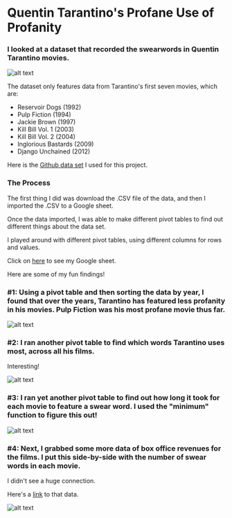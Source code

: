 # Quentin Tarantino's Profane Use of Profanity 

### I looked at a dataset that recorded the swearwords in Quentin Tarantino movies. 

![alt text](https://media.journalism.berkeley.edu/upload/2020/08/1597092627100e2cd.jpg "meme")

The dataset only features data from Tarantino's first seven movies, which are:
* Reservoir Dogs (1992)
* Pulp Fiction (1994)
* Jackie Brown (1997)
* Kill Bill Vol. 1 (2003)
* Kill Bill Vol. 2 (2004)
* Inglorious Bastards (2009)
* Django Unchained (2012)

Here is the [Github data set](https://github.com/fivethirtyeight/data/tree/master/tarantino) I used for this project.

### The Process

The first thing I did was download the .CSV file of the data, and then I imported the .CSV to a Google sheet. 

Once the data imported, I was able to make different pivot tables to find out different things about the data set. 

I played around with different pivot tables, using different columns for rows and values. 

Click on [here](https://docs.google.com/spreadsheets/d/1biHiaZM7RxnbwFX2ONaoTYmukXhc565rKTeeGpsujyQ/edit?usp=sharing) to see my Google sheet. 

Here are some of my fun findings!

### #1: Using a pivot table and then sorting the data by year, I found that over the years, Tarantino has featured less profanity in his movies. Pulp Fiction was his most profane movie thus far. 

![alt text](https://media.journalism.berkeley.edu/upload/2020/08/15970870007ef2d7e.png "Profanity over the Years")

### #2: I ran another pivot table to find which words Tarantino uses most, across all his films. 

Interesting!

![alt text](https://media.journalism.berkeley.edu/upload/2020/08/159708750873ffeaf.png "Top 10 Swear Words")

### #3: I ran yet another pivot table to find out how long it took for each movie to feature a swear word. I used the "minimum" function to figure this out! 

![alt text](https://media.journalism.berkeley.edu/upload/2020/08/15970922494051c12.png "How long until the first swear word")

### #4: Next, I grabbed some more data of box office revenues for the films. I put this side-by-side with the number of swear words in each movie.

I didn't see a huge connection.

Here's a [link](https://screenrant.com/quentin-tarantinos-movies-ranked-by-box-office-gross-according-to-box-office-mojo/) to that data.

![alt text](https://media.journalism.berkeley.edu/upload/2020/08/15971094927008dc3.png "Is there a connection?")
